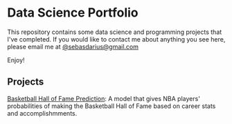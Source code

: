# Data Science Portfolio

This repository contains some data science and programming projects that I've completed. If you would like to contact me about anything you see here, please email me at [@sebasdarius@gmail.com](mailto:sebasdarius@gmail.com)

Enjoy!

## Projects

[Basketball Hall of Fame Prediction](https://github.com/sebasdarius/data_science_portfolio/blob/master/Basketball_HOF/Model_Selection.ipynb): A model that gives NBA players' probabilities of making the Basketball Hall of Fame based on career stats and accomplishmments.
